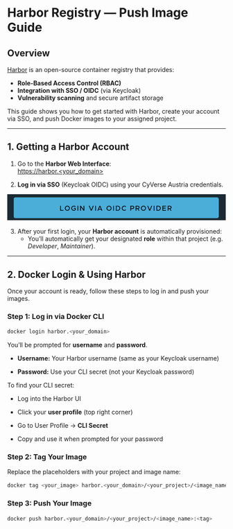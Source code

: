 # Harbor Registry — Push Image Guide

## Overview

[Harbor](https://goharbor.io/) is an open-source container registry that provides:

- **Role-Based Access Control (RBAC)**
- **Integration with SSO / OIDC** (via Keycloak)
- **Vulnerability scanning** and secure artifact storage

This guide shows you how to get started with Harbor, create your account via SSO, and push Docker images to your assigned project.

---

## 1. Getting a Harbor Account

1. Go to the **Harbor Web Interface**:  
   [https://harbor.<your_domain>](https://harbor.<your_domain>)

2. **Log in via SSO** (Keycloak OIDC) using your CyVerse Austria credentials.

![sso-account](../assets/sso.png)

3. After your first login, your **Harbor account** is automatically provisioned:
   - You’ll automatically get your designated **role** within that project (e.g. *Developer*, *Maintainer*).
---

## 2. Docker Login & Using Harbor

Once your account is ready, follow these steps to log in and push your images.

### Step 1: Log in via Docker CLI

```bash
docker login harbor.<your_domain>
```

You’ll be prompted for **username** and **password**.

* **Username:** Your Harbor username (same as your Keycloak username)

* **Password:** Use your CLI secret (not your Keycloak password)

To find your CLI secret:

* Log into the Harbor UI

* Click your **user profile** (top right corner)

* Go to User Profile → **CLI Secret**

* Copy and use it when prompted for your password


### Step 2: Tag Your Image

Replace the placeholders with your project and image name:

```bash
docker tag <your_image> harbor.<your_domain>/<your_project>/<image_name>:<tag>
```

### Step 3: Push Your Image
```bash
docker push harbor.<your_domain>/<your_project>/<image_name>:<tag>
```
